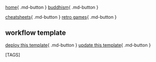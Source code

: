 
[home](https://shane0.github.io){ .md-button }
[buddhism](https://shane0.github.io/buddhism/){ .md-button }

[cheatsheets](https://shane0.github.io/cheatsheets/){ .md-button }
[retro games](https://shane0.github.io/adventure/){ .md-button }

## workflow template

[deploy this template](deploy.md){ .md-button } [update this template](update.md){ .md-button }

[TAGS]
